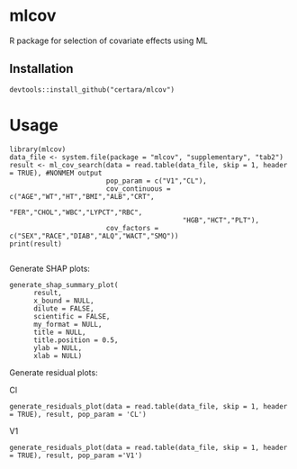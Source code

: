# mlcov
R package for selection of covariate effects using ML

## Installation

```
devtools::install_github("certara/mlcov")
```

# Usage

```
library(mlcov)
data_file <- system.file(package = "mlcov", "supplementary", "tab2")
result <- ml_cov_search(data = read.table(data_file, skip = 1, header = TRUE), #NONMEM output
                        pop_param = c("V1","CL"),
                        cov_continuous = c("AGE","WT","HT","BMI","ALB","CRT",
                                           "FER","CHOL","WBC","LYPCT","RBC",
                                           "HGB","HCT","PLT"),
                        cov_factors = c("SEX","RACE","DIAB","ALQ","WACT","SMQ"))
print(result)
                      
```

Generate SHAP plots:

```
generate_shap_summary_plot(
      result,
      x_bound = NULL,
      dilute = FALSE,
      scientific = FALSE,
      my_format = NULL,
      title = NULL,
      title.position = 0.5,
      ylab = NULL,
      xlab = NULL)
```

Generate residual plots:

Cl

```
generate_residuals_plot(data = read.table(data_file, skip = 1, header = TRUE), result, pop_param = 'CL')
```

V1

```
generate_residuals_plot(data = read.table(data_file, skip = 1, header = TRUE), result, pop_param ='V1')
```

